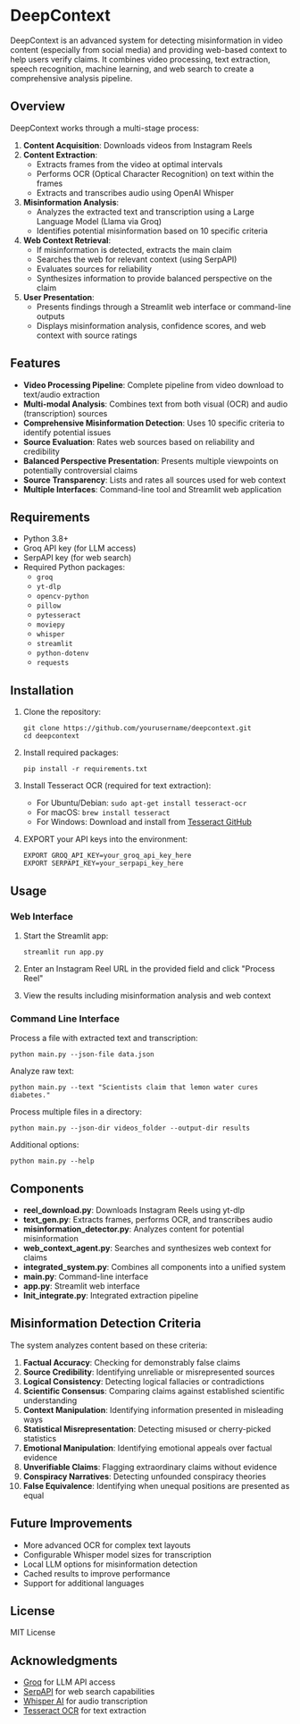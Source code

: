 # DeepContext

DeepContext is an advanced system for detecting misinformation in video content (especially from social media) and providing web-based context to help users verify claims. It combines video processing, text extraction, speech recognition, machine learning, and web search to create a comprehensive analysis pipeline.

## Overview

DeepContext works through a multi-stage process:

1. **Content Acquisition**: Downloads videos from Instagram Reels
2. **Content Extraction**: 
   - Extracts frames from the video at optimal intervals
   - Performs OCR (Optical Character Recognition) on text within the frames
   - Extracts and transcribes audio using OpenAI Whisper
3. **Misinformation Analysis**: 
   - Analyzes the extracted text and transcription using a Large Language Model (Llama via Groq)
   - Identifies potential misinformation based on 10 specific criteria
4. **Web Context Retrieval**:
   - If misinformation is detected, extracts the main claim
   - Searches the web for relevant context (using SerpAPI)
   - Evaluates sources for reliability
   - Synthesizes information to provide balanced perspective on the claim
5. **User Presentation**:
   - Presents findings through a Streamlit web interface or command-line outputs
   - Displays misinformation analysis, confidence scores, and web context with source ratings

## Features

- **Video Processing Pipeline**: Complete pipeline from video download to text/audio extraction
- **Multi-modal Analysis**: Combines text from both visual (OCR) and audio (transcription) sources
- **Comprehensive Misinformation Detection**: Uses 10 specific criteria to identify potential issues
- **Source Evaluation**: Rates web sources based on reliability and credibility
- **Balanced Perspective Presentation**: Presents multiple viewpoints on potentially controversial claims
- **Source Transparency**: Lists and rates all sources used for web context
- **Multiple Interfaces**: Command-line tool and Streamlit web application

## Requirements

- Python 3.8+
- Groq API key (for LLM access)
- SerpAPI key (for web search)
- Required Python packages:
  - `groq`
  - `yt-dlp`
  - `opencv-python`
  - `pillow`
  - `pytesseract`
  - `moviepy`
  - `whisper`
  - `streamlit`
  - `python-dotenv`
  - `requests`

## Installation

1. Clone the repository:
   ```
   git clone https://github.com/yourusername/deepcontext.git
   cd deepcontext
   ```

2. Install required packages:
   ```
   pip install -r requirements.txt
   ```

3. Install Tesseract OCR (required for text extraction):
   - For Ubuntu/Debian: `sudo apt-get install tesseract-ocr`
   - For macOS: `brew install tesseract`
   - For Windows: Download and install from [Tesseract GitHub](https://github.com/UB-Mannheim/tesseract/wiki)

4. EXPORT your API keys into the environment:
   ```
   EXPORT GROQ_API_KEY=your_groq_api_key_here
   EXPORT SERPAPI_KEY=your_serpapi_key_here
   ```

## Usage

### Web Interface

1. Start the Streamlit app:
   ```
   streamlit run app.py
   ```

2. Enter an Instagram Reel URL in the provided field and click "Process Reel"

3. View the results including misinformation analysis and web context

### Command Line Interface

Process a file with extracted text and transcription:
```
python main.py --json-file data.json
```

Analyze raw text:
```
python main.py --text "Scientists claim that lemon water cures diabetes."
```

Process multiple files in a directory:
```
python main.py --json-dir videos_folder --output-dir results
```

Additional options:
```
python main.py --help
```

## Components

- **reel_download.py**: Downloads Instagram Reels using yt-dlp
- **text_gen.py**: Extracts frames, performs OCR, and transcribes audio
- **misinformation_detector.py**: Analyzes content for potential misinformation
- **web_context_agent.py**: Searches and synthesizes web context for claims
- **integrated_system.py**: Combines all components into a unified system
- **main.py**: Command-line interface
- **app.py**: Streamlit web interface
- **Init_integrate.py**: Integrated extraction pipeline

## Misinformation Detection Criteria

The system analyzes content based on these criteria:

1. **Factual Accuracy**: Checking for demonstrably false claims
2. **Source Credibility**: Identifying unreliable or misrepresented sources
3. **Logical Consistency**: Detecting logical fallacies or contradictions
4. **Scientific Consensus**: Comparing claims against established scientific understanding
5. **Context Manipulation**: Identifying information presented in misleading ways
6. **Statistical Misrepresentation**: Detecting misused or cherry-picked statistics
7. **Emotional Manipulation**: Identifying emotional appeals over factual evidence
8. **Unverifiable Claims**: Flagging extraordinary claims without evidence
9. **Conspiracy Narratives**: Detecting unfounded conspiracy theories
10. **False Equivalence**: Identifying when unequal positions are presented as equal

## Future Improvements

- More advanced OCR for complex text layouts
- Configurable Whisper model sizes for transcription
- Local LLM options for misinformation detection
- Cached results to improve performance
- Support for additional languages

## License

MIT License

## Acknowledgments

- [Groq](https://groq.com/) for LLM API access
- [SerpAPI](https://serpapi.com/) for web search capabilities
- [Whisper AI](https://github.com/openai/whisper) for audio transcription
- [Tesseract OCR](https://github.com/tesseract-ocr/tesseract) for text extraction
